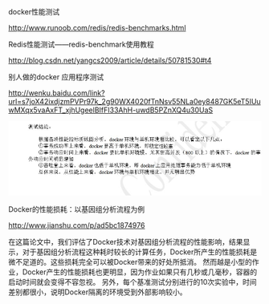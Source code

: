 docker性能测试

 http://www.runoob.com/redis/redis-benchmarks.html

Redis性能测试——redis-benchmark使用教程  

http://blog.csdn.net/yangcs2009/article/details/50781530#t4

别人做的docker 应用程序测试  

http://wenku.baidu.com/link?url=s7joX42ixdjzmPVPr97k_2g90WX4020fTnNsv55NLa0ey8487GK5eT5IUuwMXqx5vaAxFT_xjhUgeelBIfFI33AhH-uwdB5PZnXQ4u30UaS  

![网上找的docker测试结果](assets/docker测试结论.jpg) 

Docker的性能损耗：以基因组分析流程为例    

http://www.jianshu.com/p/ad5bc1874976  

在这篇论文中，我们评估了Docker技术对基因组分析流程的性能影响，结果显示，对于基因组分析流程这种耗时较长的计算任务，Docker所产生的性能损耗是微不足道的。这些损耗完全可以被Docker带来的好处所抵消。
然而越是小型的作业，Docker产生的性能损耗也更明显，因为作业如果只有几秒或几毫秒，容器的启动时间就会变得不容忽视。
另外，每个基准测试分别进行的10次实验中，时间差别都很小，说明Docker隔离的环境受到外部影响较小。  

